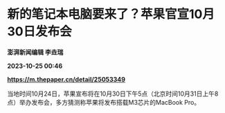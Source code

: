 # 新的笔记本电脑要来了？苹果官宣10月30日发布会
**澎湃新闻编辑 李垚瑞**

**2023-10-25 00:46**

**https://m.thepaper.cn/detail/25053349**

当地时间10月24日，苹果宣布将在10月30日下午5点（北京时间10月31日上午8点）举办发布会，多方猜测称苹果将发布搭载M3芯片的MacBook Pro。